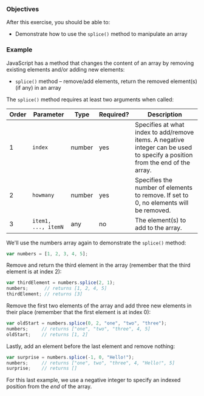 <!--{ ids:[186], language:'JavaScript', type:'workshop', order: 5, name:'Add and Remove Elements', description:'Use the `splice()` method to manipulate an array' }-->

### Objectives

After this exercise, you should be able to:

- Demonstrate how to use the `splice()` method to manipulate an array

### Example

JavaScript has a method that changes the content of an array by removing existing elements and/or adding new elements:

- `splice()` method – remove/add elements, return the removed element(s) (if any) in an array

The `splice()` method requires at least two arguments when called:

| Order | Parameter           | Type   | Required? | Description |
| ----- | ------------------- | ------ | --------- | ----------- |
| 1     | `index`             | number | yes       | Specifies at what index to add/remove items. A negative integer can be used to specify a position from the end of the array. |
| 2     | `howmany`           | number | yes       | Specifies the number of elements to remove. If set to 0, no elements will be removed. |
| 3     | `item1, ..., itemN` | any    | no        | The element(s) to add to the array. |

We'll use the numbers array again to demonstrate the `splice()` method:

```js
var numbers = [1, 2, 3, 4, 5];
```

Remove and return the third element in the array (remember that the third element is at index 2):

```js
var thirdElement = numbers.splice(2, 1);
numbers;      // returns [1, 2, 4, 5]
thirdElement; // returns [3]
```

Remove the first two elements of the array and add three new elements in their place (remember that the first element is at index 0):

```js
var oldStart = numbers.splice(0, 2, "one", "two", "three");
numbers;     // returns ["one", "two", "three", 4, 5]
oldStart;    // returns [1, 2]
```

Lastly, add an element before the last element and remove nothing:

```js
var surprise = numbers.splice(-1, 0, "Hello!");
numbers;     // returns ["one", two", "three", 4, "Hello!", 5]
surprise;    // returns []
```

For this last example, we use a negative integer to specify an indexed position from the _end_ of the array.
